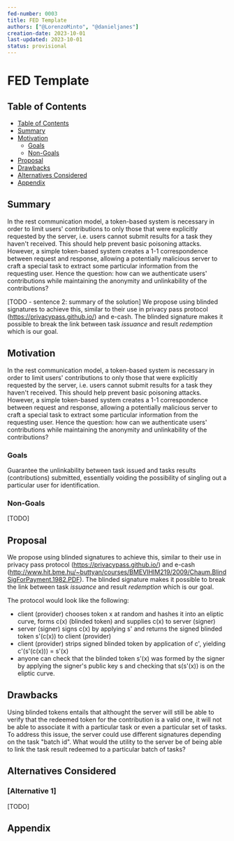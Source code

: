 ```yaml
---
fed-number: 0003
title: FED Template
authors: ["@LorenzoMinto", "@danieljanes"]
creation-date: 2023-10-01
last-updated: 2023-10-01
status: provisional
---
```


# FED Template

## Table of Contents

- [Table of Contents](#table-of-contents)
- [Summary](#summary)
- [Motivation](#motivation)
  - [Goals](#goals)
  - [Non-Goals](#non-goals)
- [Proposal](#proposal)
- [Drawbacks](#drawbacks)
- [Alternatives Considered](#alternatives-considered)
- [Appendix](#appendix)

## Summary

In the rest communication model, a token-based system is necessary in order to limit users' contributions to only those that were explicitly requested by the server, i.e. users cannot submit results for a task they haven't received. This should help prevent basic poisoning attacks. However, a simple token-based system creates a 1-1 correspondence between request and response, allowing a potentially malicious server to craft a special task to extract some particular information from the requesting user. Hence the question: how can we authenticate users' contributions while maintaining the anonymity and unlinkability of the contributions?

[TODO - sentence 2: summary of the solution]
We propose using blinded signatures to achieve this, similar to their use in privacy pass protocol (https://privacypass.github.io/) and e-cash. The blinded signature makes it possible to break the link between task *issuance* and result *redemption* which is our goal.


## Motivation

In the rest communication model, a token-based system is necessary in order to limit users' contributions to only those that were explicitly requested by the server, i.e. users cannot submit results for a task they haven't received. This should help prevent basic poisoning attacks. However, a simple token-based system creates a 1-1 correspondence between request and response, allowing a potentially malicious server to craft a special task to extract some particular information from the requesting user. Hence the question: how can we authenticate users' contributions while maintaining the anonymity and unlinkability of the contributions?

### Goals

Guarantee the unlinkability between task issued and tasks results (contributions) submitted, essentially voiding the possibility of singling out a particular user for identification.

### Non-Goals

[TODO]

## Proposal

We propose using blinded signatures to achieve this, similar to their use in privacy pass protocol (https://privacypass.github.io/) and e-cash (http://www.hit.bme.hu/~buttyan/courses/BMEVIHIM219/2009/Chaum.BlindSigForPayment.1982.PDF). The blinded signature makes it possible to break the link between task *issuance* and result *redemption* which is our goal.

The protocol would look like the following:
- client (provider) chooses token x at random and hashes it into an eliptic curve, forms c(x) (blinded token) and supplies c(x) to server (signer)
- server (signer) signs c(x) by applying s' and returns the signed blinded token s'(c(x)) to client (provider)
- client (provider) strips signed blinded token by application of c', yielding c'(s'(c(x))) = s'(x)
- anyone can check that the blinded token s'(x) was formed by the signer by applying the signer's public key s and checking that s(s'(x)) is on the eliptic curve.

## Drawbacks

Using blinded tokens entails that althought the server will still be able to verify that the redeemed token for the contribution is a valid one, it will not be able to associate it with a particular task or even a particular set of tasks. To address this issue, the server could use different signatures depending on the task "batch id". What would the utility to the server be of being able to link the task result redeemed to a particular batch of tasks?

## Alternatives Considered

### [Alternative 1]

[TODO]

## Appendix
